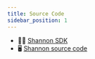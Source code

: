 ```yaml
---
title: Source Code
sidebar_position: 1
---
```


- 🧑‍💻 [Shannon SDK](https://github.com/pokt-network/shannon-sdk)
- 🖥️ [Shannon source code](https://github.com/pokt-network/pocket)
